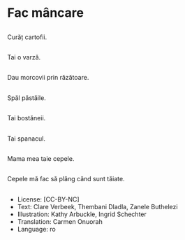 # Fac mâncare

##
Curăț cartofii.

##
Tai o varză.

##
Dau morcovii prin răzătoare.

##
Spăl păstăile.

##
Tai bostăneii.

##
Tai spanacul.

##
Mama mea taie cepele.

##
Cepele mă fac să plăng cănd sunt tăiate.

##
* License: [CC-BY-NC]
* Text: Clare Verbeek, Thembani Dladla, Zanele Buthelezi
* Illustration: Kathy Arbuckle, Ingrid Schechter
* Translation: Carmen Onuorah
* Language: ro
